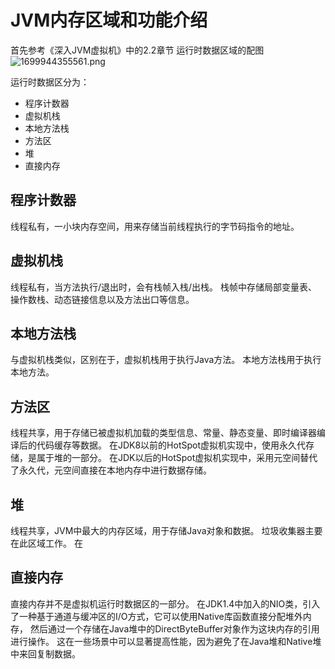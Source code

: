 # JVM内存区域和功能介绍

首先参考《深入JVM虚拟机》中的2.2章节 运行时数据区域的配图
![1699944355561.png](https://img1.imgtp.com/2023/11/14/CoOzhrng.png)

运行时数据区分为：
- 程序计数器
- 虚拟机栈
- 本地方法栈
- 方法区
- 堆
- 直接内存

## 程序计数器
线程私有，一小块内存空间，用来存储当前线程执行的字节码指令的地址。

## 虚拟机栈
线程私有，当方法执行/退出时，会有栈帧入栈/出栈。
栈帧中存储局部变量表、操作数栈、动态链接信息以及方法出口等信息。

## 本地方法栈
与虚拟机栈类似，区别在于，虚拟机栈用于执行Java方法。
本地方法栈用于执行本地方法。

## 方法区
线程共享，用于存储已被虚拟机加载的类型信息、常量、静态变量、即时编译器编译后的代码缓存等数据。
在JDK8以前的HotSpot虚拟机实现中，使用永久代存储，是属于堆的一部分。
在JDK以后的HotSpot虚拟机实现中，采用元空间替代了永久代，元空间直接在本地内存中进行数据存储。

## 堆
线程共享，JVM中最大的内存区域，用于存储Java对象和数据。
垃圾收集器主要在此区域工作。
在

## 直接内存
直接内存并不是虚拟机运行时数据区的一部分。
在JDK1.4中加入的NIO类，引入了一种基于通道与缓冲区的I/O方式，它可以使用Native库函数直接分配堆外内存，
然后通过一个存储在Java堆中的DirectByteBuffer对象作为这块内存的引用进行操作。
这在一些场景中可以显著提高性能，因为避免了在Java堆和Native堆中来回复制数据。
